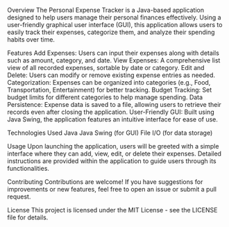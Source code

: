 Overview
The Personal Expense Tracker is a Java-based application designed to help users manage their personal finances effectively. Using a user-friendly graphical user interface (GUI), this application allows users to easily track their expenses, categorize them, and analyze their spending habits over time.

Features
Add Expenses: Users can input their expenses along with details such as amount, category, and date.
View Expenses: A comprehensive list view of all recorded expenses, sortable by date or category.
Edit and Delete: Users can modify or remove existing expense entries as needed.
Categorization: Expenses can be organized into categories (e.g., Food, Transportation, Entertainment) for better tracking.
Budget Tracking: Set budget limits for different categories to help manage spending.
Data Persistence: Expense data is saved to a file, allowing users to retrieve their records even after closing the application.
User-Friendly GUI: Built using Java Swing, the application features an intuitive interface for ease of use.

Technologies Used
Java
Java Swing (for GUI)
File I/O (for data storage)

Usage
Upon launching the application, users will be greeted with a simple interface where they can add, view, edit, or delete their expenses. Detailed instructions are provided within the application to guide users through its functionalities.

Contributing
Contributions are welcome! If you have suggestions for improvements or new features, feel free to open an issue or submit a pull request.

License
This project is licensed under the MIT License - see the LICENSE file for details.
